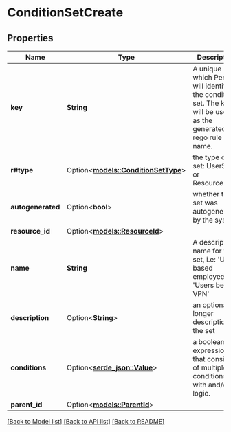 # ConditionSetCreate

## Properties

Name | Type | Description | Notes
------------ | ------------- | ------------- | -------------
**key** | **String** | A unique id by which Permit will identify the condition set. The key will be used as the generated rego rule name. | 
**r#type** | Option<[**models::ConditionSetType**](ConditionSetType.md)> | the type of the set: UserSet or ResourceSet | [optional][default to Userset]
**autogenerated** | Option<**bool**> | whether the set was autogenerated by the system. | [optional][default to false]
**resource_id** | Option<[**models::ResourceId**](Resource_Id.md)> |  | [optional]
**name** | **String** | A descriptive name for the set, i.e: 'US based employees' or 'Users behind VPN' | 
**description** | Option<**String**> | an optional longer description of the set | [optional]
**conditions** | Option<[**serde_json::Value**](.md)> | a boolean expression that consists of multiple conditions, with and/or logic. | [optional][default to {}]
**parent_id** | Option<[**models::ParentId**](Parent_Id.md)> |  | [optional]

[[Back to Model list]](../README.md#documentation-for-models) [[Back to API list]](../README.md#documentation-for-api-endpoints) [[Back to README]](../README.md)


